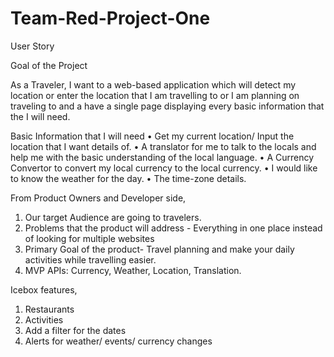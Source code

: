# Team-Red-Project-One

User Story

Goal of the Project

As a Traveler, I want to a web-based application which will detect my location or enter the location that I am travelling to or I am planning on traveling to and a have a single page displaying every basic information that the I will need. 

Basic Information that I will need
•	Get my current location/ Input the location that I want details of.
•	A translator for me to talk to the locals and help me with the basic understanding of the local language.
•	A Currency Convertor to convert my local currency to the local currency.
•	I would like to know the weather for the day.
•	The time-zone details. 

From Product Owners and Developer side,
1.	Our target Audience are going to travelers.
2.	Problems that the product will address - Everything in one place instead of looking for multiple websites 
3.	Primary Goal of the product- Travel planning and make your daily activities while travelling easier.
4.	MVP APIs: Currency, Weather, Location, Translation.

Icebox features,
 
1.	Restaurants 
2.	Activities 
3.	Add a filter for the dates
4.	Alerts for weather/ events/ currency changes

